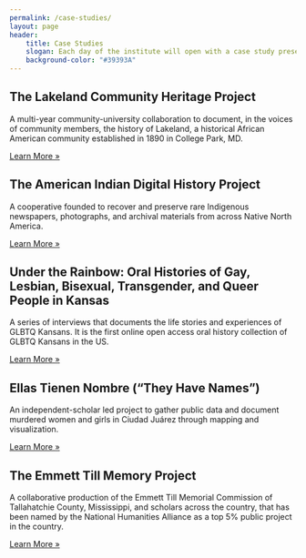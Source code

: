 ```yaml
---
permalink: /case-studies/
layout: page
header: 
    title: Case Studies
    slogan: Each day of the institute will open with a case study presented by that project’s director. These case  studies highlight a range of platforms and modes of digital scholarship and will provide participants with real-world examples to draw from. 
    background-color: "#39393A"
---
```


## The Lakeland Community Heritage Project
A multi-year community-university collaboration to document, in the voices of community members, the history of Lakeland, a historical African American community established in 1890 in College Park, MD.  

[Learn More »](/case-studies/lakeland-community-heritage-project/)

## The American Indian Digital History Project
A cooperative founded to recover and preserve rare Indigenous newspapers, photographs, and archival materials from across Native North America.

[Learn More »](/case-studies/american-indian-digital-history-project/)

## Under the Rainbow: Oral Histories of Gay, Lesbian, Bisexual, Transgender, and Queer People in  Kansas
A series of interviews that documents the life stories and experiences of GLBTQ Kansans. It is the first online open access oral history collection of GLBTQ Kansans in the US.

[Learn More »](/case-studies/under-the-rainbow/)

## Ellas Tienen Nombre (“They Have Names”)
An independent-scholar led project to gather public data and document murdered women and girls in Ciudad Juárez through mapping and visualization.

[Learn More »](/case-studies/ellas-tienen-nombre/)

## The Emmett Till Memory Project
A collaborative production of the Emmett Till Memorial  Commission of Tallahatchie County, Mississippi, and scholars across the country, that has been named by the National Humanities Alliance as a top 5% public project in the country.  

[Learn More »](/case-studies/emmett-till-memory-project/)